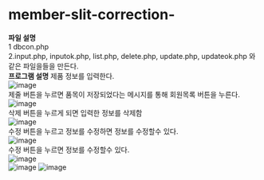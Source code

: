 # member-slit-correction-
**파일 설명**<br>
1 dbcon.php<br>
2.input.php, inputok.php, list.php, delete.php, update.php, updateok.php 와 같은 파일을들을 만든다.<br>
**프로그램 설명**
제품 정보를 입력한다.<br>
![image](https://user-images.githubusercontent.com/102715143/173334093-397ae9a2-b7b5-42d8-87f0-dd33eb9c2458.png)<br>
제줄 버튼을 누르면 품목이 저장되었다는 메시지를 통해 회원목록 버튼을 누른다.<br>
![image](https://user-images.githubusercontent.com/102715143/173334113-26bc4d8b-77b3-4d7b-a9d9-5b8a45087d70.png)<br>
삭제 버튼을 누르게 되면 입력한 정보를 삭제함<br>
![image](https://user-images.githubusercontent.com/102715143/173334140-aa030f62-c5e3-4b51-a02c-12fe9c440f55.png)<br>
수정 버튼을 누르고 정보를 수정하면 정보를 수정할수 있다.<br>
![image](https://user-images.githubusercontent.com/102715143/173334170-dd094ef0-08b8-4114-8d99-dbb4d582cedf.png)<br>
수정 버튼을 누르면 정보를 수정할수 있다.<br>
![image](https://user-images.githubusercontent.com/102715143/173334222-e17fbb77-50bc-41f1-a904-6c96cebaa2ea.png)<br>
![image](https://user-images.githubusercontent.com/102715143/173334255-d6f2fb5c-313e-4484-93a6-e61e0488fa17.png)
![image](https://user-images.githubusercontent.com/102715143/173334279-7934ffe6-9562-4eda-ad52-9a10d4e46610.png)






